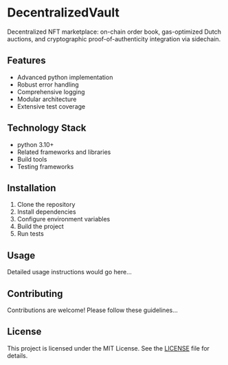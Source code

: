 # DecentralizedVault

Decentralized NFT marketplace: on-chain order book, gas-optimized Dutch auctions, and cryptographic proof-of-authenticity integration via sidechain.

## Features

- Advanced python implementation
- Robust error handling
- Comprehensive logging
- Modular architecture
- Extensive test coverage

## Technology Stack

- python 3.10+
- Related frameworks and libraries
- Build tools
- Testing frameworks

## Installation

1. Clone the repository
2. Install dependencies
3. Configure environment variables
4. Build the project
5. Run tests

## Usage

Detailed usage instructions would go here...

## Contributing

Contributions are welcome! Please follow these guidelines...

## License

This project is licensed under the MIT License. See the [LICENSE](https://github.com/ezozu/DecentralizedVault/blob/main/LICENSE) file for details.
